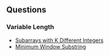 ## Questions
### Variable Length
- [Subarrays with K Different Integers](https://leetcode.com/problems/subarrays-with-k-different-integers/description/)
- [Minimum Window Substring](https://leetcode.com/problems/minimum-window-substring/description/)
